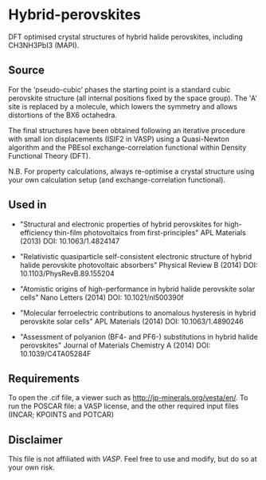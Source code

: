 Hybrid-perovskites
==================

DFT optimised crystal structures of hybrid halide perovskites, including CH3NH3PbI3 (MAPI).

Source
------------

For the ‘pseudo-cubic’ phases the starting point is a standard cubic perovskite structure (all internal positions fixed by the space group). The 'A' site is replaced by a molecule, which lowers the symmetry and allows distortions of the BX6 octahedra. 

The final structures have been obtained following an iterative procedure with small ion displacements (ISIF2 in VASP) using a Quasi-Newton algorithm and the PBEsol exchange-correlation functional within Density Functional Theory (DFT). 

N.B. For property calculations, always re-optimise a crystal structure using your own calculation setup (and exchange-correlation functional). 

Used in
------------
- "Structural and electronic properties of hybrid perovskites for high-efficiency thin-film photovoltaics from first-principles" APL Materials (2013) DOI: 10.1063/1.4824147

- "Relativistic quasiparticle self-consistent electronic structure of hybrid halideperovskite photovoltaic absorbers” Physical Review B (2014) DOI: 10.1103/PhysRevB.89.155204

- "Atomistic origins of high-performance in hybrid halide perovskite solar cells" Nano Letters (2014) DOI: 10.1021/nl500390f

- "Molecular ferroelectric contributions to anomalous hysteresis in hybrid perovskite solar cells" APL Materials (2014) DOI: 10.1063/1.4890246

- "Assessment of polyanion (BF4- and PF6-) substitutions in hybrid halide perovskites" Journal of Materials Chemistry A (2014) DOI: 10.1039/C4TA05284F

Requirements
------------
To open the .cif file, a viewer such as http://jp-minerals.org/vesta/en/.
To run the POSCAR file: a VASP license, and the other required input files (INCAR; KPOINTS and POTCAR)

Disclaimer
----------
This file is not affiliated with *VASP*. Feel free to use and modify, but do so at your own risk.